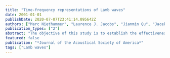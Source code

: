 ```yaml
---
title: "Time-frequency representations of Lamb waves"
date: 2001-01-01
publishDate: 2020-07-07T23:41:14.095642Z
authors: ["Marc Niethammer", "Laurence J. Jacobs", "Jianmin Qu", "Jacek Jarzynski"]
publication_types: ["2"]
abstract: "The objective of this study is to establish the effectiveness of four different time-frequency representations (TFRs): the reassigned spectrogram, the reassigned scalogram, the smoothed Wigner-Ville distribution, and the Hilbert spectrum by comparing their ability to resolve the dispersion relationships for Lamb waves generated and detected with optical techniques. This paper illustrates the utility of using TFRs to quantitatively resolve changes in the frequency content of these nonstationary signals, as a function of time. While each technique has certain strengths and weaknesses, the reassigned spectrogram appears to be the best choice to characterize multimode Lamb waves."
featured: false
publication: "*Journal of the Acoustical Society of America*"
tags: ["Lamb waves"]
---
```


